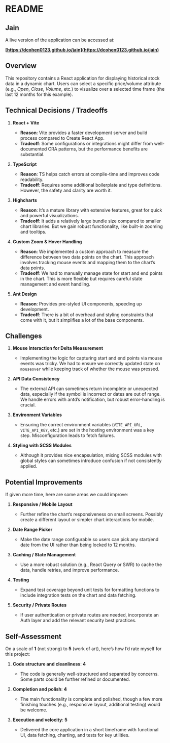 # README

## Jain

A live version of the application can be accessed at:

**[https://dcohen0123.github.io/jain](https://dcohen0123.github.io/jain)**

## Overview

This repository contains a React application for displaying historical stock data in a dynamic chart. Users can select a specific price/volume attribute (e.g., _Open_, _Close_, _Volume_, etc.) to visualize over a selected time frame (the last 12 months for this example).

## Technical Decisions / Tradeoffs

1. **React + Vite**

    - **Reason**: Vite provides a faster development server and build process compared to Create React App.
    - **Tradeoff**: Some configurations or integrations might differ from well-documented CRA patterns, but the performance benefits are substantial.

2. **TypeScript**

    - **Reason**: TS helps catch errors at compile-time and improves code readability.
    - **Tradeoff**: Requires some additional boilerplate and type definitions. However, the safety and clarity are worth it.

3. **Highcharts**

    - **Reason**: It’s a mature library with extensive features, great for quick and powerful visualizations.
    - **Tradeoff**: It adds a relatively large bundle size compared to smaller chart libraries. But we gain robust functionality, like built-in zooming and tooltips.

4. **Custom Zoom & Hover Handling**

    - **Reason**: We implemented a custom approach to measure the difference between two data points on the chart. This approach involves tracking mouse events and mapping them to the chart’s data points.
    - **Tradeoff**: We had to manually manage state for start and end points in the chart. This is more flexible but requires careful state management and event handling.

5. **Ant Design**
    - **Reason**: Provides pre-styled UI components, speeding up development.
    - **Tradeoff**: There is a bit of overhead and styling constraints that come with it, but it simplifies a lot of the base components.

## Challenges

1. **Mouse Interaction for Delta Measurement**

    - Implementing the logic for capturing start and end points via mouse events was tricky. We had to ensure we correctly updated state on `mouseover` while keeping track of whether the mouse was pressed.

2. **API Data Consistency**

    - The external API can sometimes return incomplete or unexpected data, especially if the symbol is incorrect or dates are out of range. We handle errors with antd’s notification, but robust error-handling is crucial.

3. **Environment Variables**

    - Ensuring the correct environment variables (`VITE_API_URL`, `VITE_API_KEY`, etc.) are set in the hosting environment was a key step. Misconfiguration leads to fetch failures.

4. **Styling with SCSS Modules**
    - Although it provides nice encapsulation, mixing SCSS modules with global styles can sometimes introduce confusion if not consistently applied.

## Potential Improvements

If given more time, here are some areas we could improve:

1. **Responsive / Mobile Layout**

    - Further refine the chart’s responsiveness on small screens. Possibly create a different layout or simpler chart interactions for mobile.

2. **Date Range Picker**

    - Make the date range configurable so users can pick any start/end date from the UI rather than being locked to 12 months.

3. **Caching / State Management**

    - Use a more robust solution (e.g., React Query or SWR) to cache the data, handle retries, and improve performance.

4. **Testing**

    - Expand test coverage beyond unit tests for formatting functions to include integration tests on the chart and data fetching.

5. **Security / Private Routes**
    - If user authentication or private routes are needed, incorporate an Auth layer and add the relevant security best practices.

## Self-Assessment

On a scale of **1** (not strong) to **5** (work of art), here’s how I’d rate myself for this project:

1. **Code structure and cleanliness**: **4**

    - The code is generally well-structured and separated by concerns. Some parts could be further refined or documented.

2. **Completion and polish**: **4**

    - The main functionality is complete and polished, though a few more finishing touches (e.g., responsive layout, additional testing) would be welcome.

3. **Execution and velocity**: **5**
    - Delivered the core application in a short timeframe with functional UI, data fetching, charting, and tests for key utilities.
